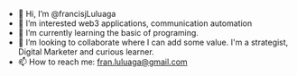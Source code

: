 - 👋 Hi, I’m @francisjLuluaga
- 👀 I’m interested web3 applications, communication automation 
- 🌱 I’m currently learning the basic of programing.
- 💞️ I’m looking to collaborate where I can add some value. I'm a strategist, Digital Marketer and curious learner.
- 📫 How to reach me: fran.luluaga@gmail.com

<!---
francisluluaga/francisluluaga is a ✨ special ✨ repository because its `README.md` (this file) appears on your GitHub profile.
You can click the Preview link to take a look at your changes.
--->
